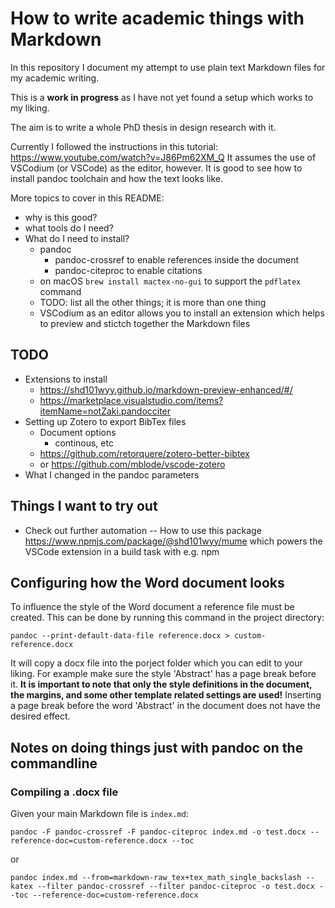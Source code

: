 # How to write academic things with Markdown

In this repository I document my attempt to use plain text Markdown files for my academic writing.

This is a **work in progress** as I have not yet found a setup which works to my liking.

The aim is to write a whole PhD thesis in design research with it.

Currently I followed the instructions in this tutorial: https://www.youtube.com/watch?v=J86Pm62XM_Q
It assumes the use of VSCodium (or VSCode) as the editor, however. It is good to see how to install pandoc toolchain and how the text looks like.

More topics to cover in this README:

- why is this good?
- what tools do I need?
- What do I need to install?
  - pandoc
    - pandoc-crossref to enable references inside the document
    - pandoc-citeproc to enable citations
  - on macOS `brew install mactex-no-gui` to support the `pdflatex` command
  - TODO: list all the other things; it is more than one thing
  - VSCodium as an editor allows you to install an extension which helps to preview and stictch together the Markdown files

## TODO

- Extensions to install
  - https://shd101wyy.github.io/markdown-preview-enhanced/#/
  - https://marketplace.visualstudio.com/items?itemName=notZaki.pandocciter
- Setting up Zotero to export BibTex files
  - Document options
    - continous, etc
  - https://github.com/retorquere/zotero-better-bibtex
  - or https://github.com/mblode/vscode-zotero
- What I changed in the pandoc parameters


## Things I want to try out

- Check out further automation
-- How to use this package https://www.npmjs.com/package/@shd101wyy/mume which powers the VSCode extension in a build task with e.g. npm

## Configuring how the Word document looks

To influence the style of the Word document a reference file must be created. This can be done by running this command in the project directory:

```
pandoc --print-default-data-file reference.docx > custom-reference.docx
```

It will copy a docx file into the porject folder which you can edit to your liking. For example make sure the style 'Abstract' has a page break before it. **It is important to note that only the style definitions in the document, the margins, and some other template related settings are used!** Inserting a page break before the word 'Abstract' in the document does not have the desired effect.

## Notes on doing things just with pandoc on the commandline

### Compiling a .docx file

Given your main Markdown file is `index.md`:

```
pandoc -F pandoc-crossref -F pandoc-citeproc index.md -o test.docx --reference-doc=custom-reference.docx --toc
```

or 

```
pandoc index.md --from=markdown-raw_tex+tex_math_single_backslash --katex --filter pandoc-crossref --filter pandoc-citeproc -o test.docx --toc --reference-doc=custom-reference.docx
```